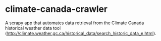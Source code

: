 # climate-canada-crawler
A scrapy app that automates data retrieval from the Climate Canada historical weather data tool (http://climate.weather.gc.ca/historical_data/search_historic_data_e.html).
